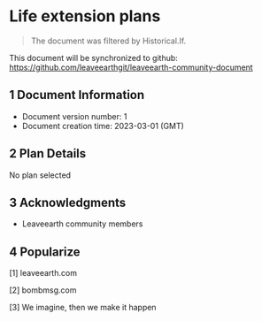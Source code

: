 # Life extension plans

>The document was filtered by Historical.If.

This document will be synchronized to github: https://github.com/leaveearthgit/leaveearth-community-document

## 1 Document Information

- Document version number: 1
- Document creation time: 2023-03-01 (GMT)

## 2 Plan Details

No plan selected

## 3 Acknowledgments
* Leaveearth community members

## 4 Popularize
[1] leaveearth.com

[2] bombmsg.com

[3] We imagine, then we make it happen